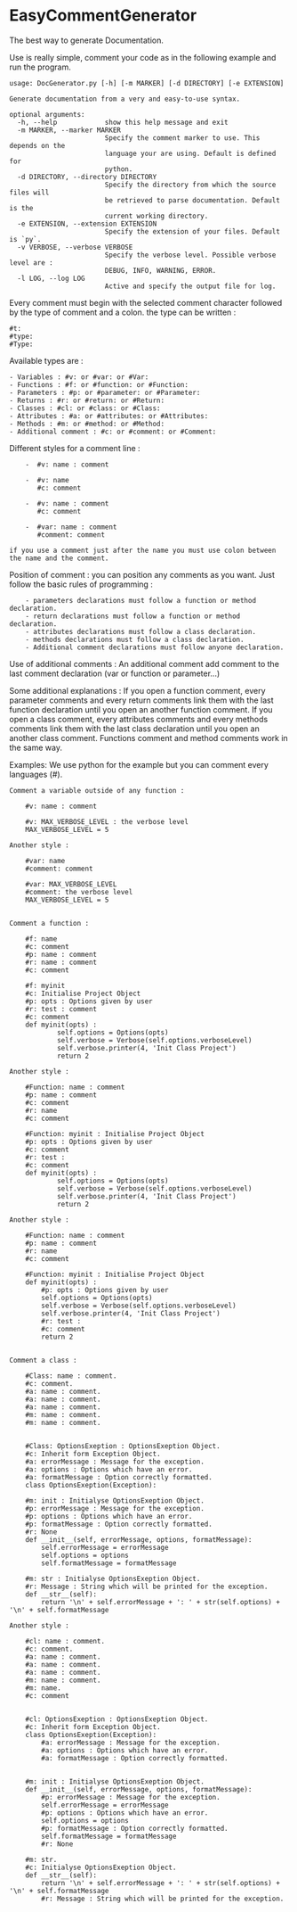 EasyCommentGenerator
====================

The best way to generate Documentation.

Use is really simple, comment your code as in the following example and run the program.

```
usage: DocGenerator.py [-h] [-m MARKER] [-d DIRECTORY] [-e EXTENSION]

Generate documentation from a very and easy-to-use syntax.

optional arguments:
  -h, --help            show this help message and exit
  -m MARKER, --marker MARKER
                        Specify the comment marker to use. This depends on the
                        language your are using. Default is defined for
                        python.
  -d DIRECTORY, --directory DIRECTORY
                        Specify the directory from which the source files will
                        be retrieved to parse documentation. Default is the
                        current working directory.
  -e EXTENSION, --extension EXTENSION
                        Specify the extension of your files. Default is `py`.
  -v VERBOSE, --verbose VERBOSE
                        Specify the verbose level. Possible verbose level are :
						DEBUG, INFO, WARNING, ERROR.
  -l LOG, --log LOG
                        Active and specify the output file for log.

```

Every comment must begin with the selected comment character followed by the type of comment and a colon.
the type can be written :

	#t:
	#type:
	#Type:


Available types are :

	- Variables : #v: or #var: or #Var:
	- Functions : #f: or #function: or #Function:
	- Parameters : #p: or #parameter: or #Parameter:
	- Returns : #r: or #return: or #Return:
	- Classes : #cl: or #class: or #Class:
	- Attributes : #a: or #attributes: or #Attributes:
	- Methods : #m: or #method: or #Method:
	- Additional comment : #c: or #comment: or #Comment:


Different styles for a comment line :

		-  #v: name : comment

		-  #v: name
		   #c: comment

		-  #v: name : comment
		   #c: comment

		-  #var: name : comment
		   #comment: comment

	if you use a comment just after the name you must use colon between the name and the comment.


Position of comment :
	you can position any comments as you want. Just follow the basic rules of programming :

		- parameters declarations must follow a function or method declaration.
		- return declarations must follow a function or method declaration.
		- attributes declarations must follow a class declaration.
		- methods declarations must follow a class declaration.
		- Additional comment declarations must follow anyone declaration.


Use of additional comments :
	An additional comment add comment to the last comment declaration (var or function or parameter...)


Some additional explanations :
	If you open a function comment, every parameter comments and every return comments link them with the last function declaration
	until you open an another function comment.
	If you open a class comment, every attributes comments and every methods comments link them with the last class declaration
	until you open an another class comment.
	Functions comment and method comments work in the same way.

Examples:
	We use python for the example but you can comment every languages (#).

	Comment a variable outside of any function :

		#v: name : comment

		#v: MAX_VERBOSE_LEVEL : the verbose level
		MAX_VERBOSE_LEVEL = 5

	Another style :

		#var: name
		#comment: comment

		#var: MAX_VERBOSE_LEVEL
		#comment: the verbose level
		MAX_VERBOSE_LEVEL = 5


	Comment a function :

		#f: name
		#c: comment
		#p: name : comment
		#r: name : comment
		#c: comment

		#f: myinit
		#c: Initialise Project Object
		#p: opts : Options given by user
		#r: test : comment
		#c: comment
		def myinit(opts) :
				self.options = Options(opts)
				self.verbose = Verbose(self.options.verboseLevel)
				self.verbose.printer(4, 'Init Class Project')
				return 2

	Another style :

		#Function: name : comment
		#p: name : comment
		#c: comment
		#r: name
		#c: comment

		#Function: myinit : Initialise Project Object
		#p: opts : Options given by user
		#c: comment
		#r: test :
		#c: comment
		def myinit(opts) :
				self.options = Options(opts)
				self.verbose = Verbose(self.options.verboseLevel)
				self.verbose.printer(4, 'Init Class Project')
				return 2

	Another style :

		#Function: name : comment
		#p: name : comment
		#r: name
		#c: comment

		#Function: myinit : Initialise Project Object
		def myinit(opts) :
			#p: opts : Options given by user
			self.options = Options(opts)
			self.verbose = Verbose(self.options.verboseLevel)
			self.verbose.printer(4, 'Init Class Project')
			#r: test :
			#c: comment
			return 2


	Comment a class :

		#Class: name : comment.
		#c: comment.
		#a: name : comment.
		#a: name : comment.
		#a: name : comment.
		#m: name : comment.
		#m: name : comment.


		#Class: OptionsExeption : OptionsExeption Object.
		#c: Inherit form Exception Object.
		#a: errorMessage : Message for the exception.
		#a: options : Options which have an error.
		#a: formatMessage : Option correctly formatted.
		class OptionsExeption(Exception):

		#m: init : Initialyse OptionsExeption Object.
		#p: errorMessage : Message for the exception.
		#p: options : Options which have an error.
		#p: formatMessage : Option correctly formatted.
		#r: None
		def __init__(self, errorMessage, options, formatMessage):
			self.errorMessage = errorMessage
			self.options = options
			self.formatMessage = formatMessage

		#m: str : Initialyse OptionsExeption Object.
		#r: Message : String which will be printed for the exception.
		def __str__(self):
			return '\n' + self.errorMessage + ': ' + str(self.options) + '\n' + self.formatMessage

	Another style :

		#cl: name : comment.
		#c: comment.
		#a: name : comment.
		#a: name : comment.
		#a: name : comment.
		#m: name : comment.
		#m: name.
		#c: comment


		#cl: OptionsExeption : OptionsExeption Object.
		#c: Inherit form Exception Object.
		class OptionsExeption(Exception):
			#a: errorMessage : Message for the exception.
			#a: options : Options which have an error.
			#a: formatMessage : Option correctly formatted.


		#m: init : Initialyse OptionsExeption Object.
		def __init__(self, errorMessage, options, formatMessage):
			#p: errorMessage : Message for the exception.
			self.errorMessage = errorMessage
			#p: options : Options which have an error.
			self.options = options
			#p: formatMessage : Option correctly formatted.
			self.formatMessage = formatMessage
			#r: None

		#m: str.
		#c: Initialyse OptionsExeption Object.
		def __str__(self):
			return '\n' + self.errorMessage + ': ' + str(self.options) + '\n' + self.formatMessage
			#r: Message : String which will be printed for the exception.



